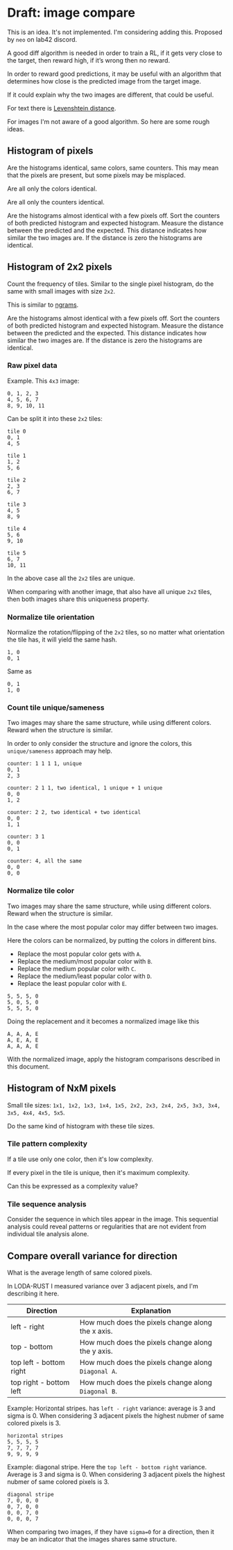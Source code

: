 # Draft: image compare

This is an idea. It's not implemented. I'm considering adding this. Proposed by `neo` on lab42 discord.

A good diff algorithm is needed in order to train a RL, if it gets very close to the target, then reward high, if it’s wrong then no reward.

In order to reward good predictions, it may be useful with an algorithm that determines how close is the predicted image from the target image.

If it could explain why the two images are different, that could be useful.

For text there is [Levenshtein distance](https://en.wikipedia.org/wiki/Levenshtein_distance).

For images I'm not aware of a good algorithm. So here are some rough ideas.

## Histogram of pixels

Are the histograms identical, same colors, same counters. This may mean that the pixels are present, but some pixels may be misplaced.

Are all only the colors identical.

Are all only the counters identical.

Are the histograms almost identical with a few pixels off.
Sort the counters of both predicted histogram and expected histogram.
Measure the distance between the predicted and the expected.
This distance indicates how similar the two images are. If the distance is zero the histograms are identical.


## Histogram of 2x2 pixels

Count the frequency of tiles. Similar to the single pixel histogram, do the same with small images with size `2x2`.

This is similar to [ngrams](https://en.wikipedia.org/wiki/N-gram).

Are the histograms almost identical with a few pixels off.
Sort the counters of both predicted histogram and expected histogram.
Measure the distance between the predicted and the expected.
This distance indicates how similar the two images are. If the distance is zero the histograms are identical.


### Raw pixel data

Example. This `4x3` image:
```
0, 1, 2, 3
4, 5, 6, 7
8, 9, 10, 11
```

Can be split it into these `2x2` tiles:
```
tile 0
0, 1
4, 5

tile 1
1, 2
5, 6

tile 2
2, 3
6, 7

tile 3
4, 5
8, 9

tile 4
5, 6
9, 10

tile 5
6, 7
10, 11
```

In the above case all the `2x2` tiles are unique.

When comparing with another image, that also have all unique `2x2` tiles, then both images share this uniqueness property.

### Normalize tile orientation

Normalize the rotation/flipping of the `2x2` tiles, so no matter what orientation the tile has, it will yield the same hash.

```
1, 0
0, 1
```

Same as
```
0, 1
1, 0
```

### Count tile unique/sameness

Two images may share the same structure, while using different colors. Reward when the structure is similar.

In order to only consider the structure and ignore the colors, this `unique/sameness` approach may help.

```
counter: 1 1 1 1, unique
0, 1
2, 3

counter: 2 1 1, two identical, 1 unique + 1 unique
0, 0
1, 2

counter: 2 2, two identical + two identical
0, 0
1, 1

counter: 3 1
0, 0
0, 1

counter: 4, all the same
0, 0
0, 0
```

### Normalize tile color

Two images may share the same structure, while using different colors. Reward when the structure is similar.

In the case where the most popular color may differ between two images. 

Here the colors can be normalized, by putting the colors in different bins.
- Replace the most popular color gets with `A`. 
- Replace the medium/most popular color with `B`.
- Replace the medium popular color with `C`.
- Replace the medium/least popular color with `D`.
- Replace the least popular color with `E`.

```
5, 5, 5, 0
5, 0, 5, 0
5, 5, 5, 0
```

Doing the replacement and it becomes a normalized image like this

```
A, A, A, E
A, E, A, E
A, A, A, E
```

With the normalized image, apply the histogram comparisons described in this document.


## Histogram of NxM pixels

Small tile sizes: `1x1, 1x2, 1x3, 1x4, 1x5, 2x2, 2x3, 2x4, 2x5, 3x3, 3x4, 3x5, 4x4, 4x5, 5x5`.

Do the same kind of histogram with these tile sizes.


### Tile pattern complexity

If a tile use only one color, then it's low complexity.

If every pixel in the tile is unique, then it's maximum complexity.

Can this be expressed as a complexity value?


### Tile sequence analysis

Consider the sequence in which tiles appear in the image. 
This sequential analysis could reveal patterns or regularities that are not evident from individual tile analysis alone.


## Compare overall variance for direction

What is the average length of same colored pixels.

In LODA-RUST I measured variance over 3 adjacent pixels, and I'm describing it here.

| Direction               | Explanation                                         |
|-------------------------|-----------------------------------------------------|
| left - right            | How much does the pixels change along the x axis.   |
| top - bottom            | How much does the pixels change along the y axis.   |
| top left - bottom right | How much does the pixels change along `Diagonal A`. |
| top right - bottom left | How much does the pixels change along `Diagonal B`. |

Example: Horizontal stripes. has `left - right` variance: average is 3 and sigma is 0.
When considering 3 adjacent pixels the highest nubmer of same colored pixels is 3.

```
horizontal stripes
5, 5, 5, 5
7, 7, 7, 7
9, 9, 9, 9
```

Example: diagonal stripe. Here the `top left - bottom right` variance. Average is 3 and sigma is 0.
When considering 3 adjacent pixels the highest nubmer of same colored pixels is 3.

```
diagonal stripe
7, 0, 0, 0
0, 7, 0, 0
0, 0, 7, 0
0, 0, 0, 7
```

When comparing two images, if they have `sigma=0` for a direction, then it may be an indicator that 
the images shares same structure.


